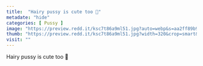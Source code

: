 ```yaml
---
title:  "Hairy pussy is cute too 🥰"
metadate: "hide"
categories: [ Pussy ]
image: "https://preview.redd.it/ksc7t86a9ml51.jpg?auto=webp&s=aa2ff89b9de4fa8e9a31caf00e54cf186790c9f3"
thumb: "https://preview.redd.it/ksc7t86a9ml51.jpg?width=320&crop=smart&auto=webp&s=255517b2ef25b0bdc60341851b1b689b9281607e"
visit: ""
---
```

Hairy pussy is cute too 🥰
